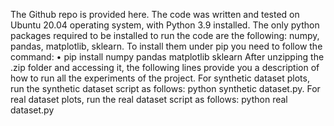 The Github repo is provided here. The code was written and tested on 
Ubuntu 20.04 operating system, with
Python 3.9 installed. The only python packages required to be installed to 
run the code are the following:
numpy, pandas, matplotlib, sklearn. To install them under pip you need to 
follow the command:
• pip install numpy pandas matplotlib sklearn
After unzipping the .zip folder and accessing it, the following lines 
provide you a description of how to
run all the experiments of the project.
For synthetic dataset plots, run the synthetic dataset script as follows: 
python synthetic dataset.py.
For real dataset plots, run the real dataset script as follows: python 
real dataset.py
